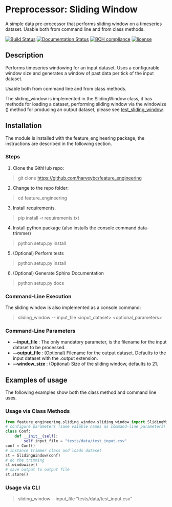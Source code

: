 # Preprocessor: Sliding Window

A simple data pre-processor that performs sliding window on a timeseries dataset. Usable both from command line and from class methods.

[![Build Status](https://travis-ci.org/harveybc/feature_engineering.svg?branch=master)](https://travis-ci.org/harveybc/feature_engineering)
[![Documentation Status](https://readthedocs.org/projects/docs/badge/?version=latest)](https://harveybc-feature_engineering.readthedocs.io/en/latest/)
[![BCH compliance](https://bettercodehub.com/edge/badge/harveybc/feature_engineering?branch=master)](https://bettercodehub.com/)
[![license](https://img.shields.io/github/license/mashape/apistatus.svg?maxAge=2592000)](https://github.com/harveybc/feature_engineering/blob/master/LICENSE)

## Description

Performs timeseries windowing for an input dataset. Uses a configurable window size and generates a window of past data per tick
of the input dataset.

Usable both from command line and from class methods.

The sliding_window is implemented in the SlidingWindow class, it has methods for loading a dataset, performing sliding window via the windowize ()  method for producing an output dataset, please see [test_sliding_window](https://github.com/harveybc/feature_engineering/blob/master/tests/sliding_window/test_sliding_window.py). 

## Installation

The module is installed with the feature_engineering package, the instructions are described in the following section.

### Steps
1. Clone the GithHub repo:   
> git clone https://github.com/harveybc/feature_engineering
2. Change to the repo folder:
> cd feature_engineering
3. Install requirements.
> pip install -r requirements.txt
4. Install python package (also installs the console command data-trimmer)
> python setup.py install
5. (Optional) Perform tests
> python setup.py install
6. (Optional) Generate Sphinx Documentation
> python setup.py docs

### Command-Line Execution

The sliding window is also implemented as a console command:
> sliding_window -- input_file <input_dataset> <optional_parameters>

### Command-Line Parameters

* __--input_file <filename>__: The only mandatory parameter, is the filename for the input dataset to be processed.
* __--output_file <filename>__: (Optional) Filename for the output dataset. Defaults to the input dataset with the .output extension.
* __--window_size <filename>__: (Optional) Size of the sliding window, defaults to 21.

## Examples of usage
The following examples show both the class method and command line uses.

### Usage via Class Methods
```python
from feature_engineering.sliding_window.sliding_window import SlidingWindow
# configure parameters (same vaiable names as command-line parameters)
class Conf:
    def __init__(self):
        self.input_file = "tests/data/test_input.csv"
conf = Conf()
# instance trimmer class and loads dataset
st = SlidingWindow(conf)
# do the trimming
st.windowize()
# save output to output file
st.store()
```

### Usage via CLI

> sliding_window --input_file "tests/data/test_input.csv"






